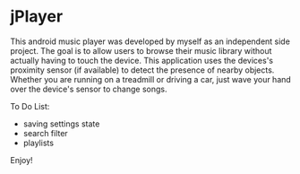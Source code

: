 jPlayer
==================

This android music player was developed by myself as an independent side project.
The goal is to allow users to browse their music library without actually having to touch the device.
This application uses the devices's proximity sensor (if available) to detect the presence of nearby objects.
Whether you are running on a treadmill or driving a car, just wave your hand over the device's sensor to change songs.

To Do List:
- saving settings state
- search filter
- playlists

Enjoy!
